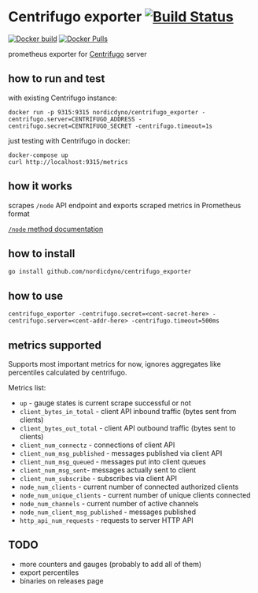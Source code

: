 # Centrifugo exporter [![Build Status](https://travis-ci.org/nordicdyno/centrifugo_exporter.svg)][travis]

[![Docker build](https://img.shields.io/docker/build/nordicdyno/centrifugo_exporter.svg)][hub]
[![Docker Pulls](https://img.shields.io/docker/pulls/nordicdyno/centrifugo_exporter.svg)][hub]

prometheus exporter for [Centrifugo](https://github.com/centrifugal/centrifugo) server

## how to run and test

with existing Centrifugo instance:

    docker run -p 9315:9315 nordicdyno/centrifugo_exporter -centrifugo.server=CENTRIFUGO_ADDRESS -centrifugo.secret=CENTRIFUGO_SECRET -centrifugo.timeout=1s

just testing with Centrifugo in docker:

    docker-compose up
    curl http://localhost:9315/metrics

## how it works

scrapes `/node` API endpoint and exports scraped metrics in Prometheus format

[`/node` method documentation](https://fzambia.gitbooks.io/centrifugal/content/server/api.html#node-centrifugo--140)

## how to install

    go install github.com/nordicdyno/centrifugo_exporter

## how to use

    centrifugo_exporter -centrifugo.secret=<cent-secret-here> -centrifugo.server=<cent-addr-here> -centrifugo.timeout=500ms

## metrics supported

Supports most important metrics for now, ignores aggregates like percentiles calculated by centrifugo.

Metrics list:

* `up` - gauge states is current scrape successful or not
* `client_bytes_in_total` - client API inbound traffic (bytes sent from clients)
* `client_bytes_out_total` - client API outbound traffic (bytes sent to clients)
* `client_num_connectz` - connections of client API
* `client_num_msg_published` - messages published via client API
* `client_num_msg_queued` - messages put into client queues
* `client_num_msg_sent`- messages actually sent to client
* `client_num_subscribe` - subscribes via client API
* `node_num_clients` - current number of connected authorized clients
* `node_num_unique_clients` - current number of unique clients connected
* `node_num_channels` - current number of active channels
* `node_num_client_msg_published` -  messages published
* `http_api_num_requests` - requests to server HTTP API

## TODO

* more counters and gauges (probably to add all of them)
* export percentiles
* binaries on releases page

[travis]: https://travis-ci.org/nordicdyno/centrifugo_exporter
[hub]: https://hub.docker.com/r/nordicdyno/centrifugo_exporter/
